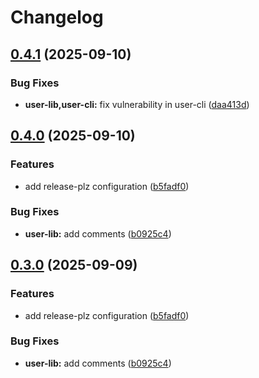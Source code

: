 # Changelog

## [0.4.1](https://github.com/nabil-Tounarti/user-management-system/compare/user-lib-v0.4.0...user-lib-v0.4.1) (2025-09-10)


### Bug Fixes

* **user-lib,user-cli:** fix vulnerability in user-cli ([daa413d](https://github.com/nabil-Tounarti/user-management-system/commit/daa413d2f78cf1961a16f0800091140b3c4cfeb9))

## [0.4.0](https://github.com/nabil-Tounarti/user-management-system/compare/user-lib-v0.3.0...user-lib-v0.4.0) (2025-09-10)


### Features

* add release-plz configuration ([b5fadf0](https://github.com/nabil-Tounarti/user-management-system/commit/b5fadf07e1d95bc95579c9b46895c1e01d61a9ff))


### Bug Fixes

* **user-lib:** add comments ([b0925c4](https://github.com/nabil-Tounarti/user-management-system/commit/b0925c47ee1a5c9a9a7c444dae28777057db6cb9))

## [0.3.0](https://github.com/nabil-Tounarti/user-management-system/compare/v0.2.0...v0.3.0) (2025-09-09)


### Features

* add release-plz configuration ([b5fadf0](https://github.com/nabil-Tounarti/user-management-system/commit/b5fadf07e1d95bc95579c9b46895c1e01d61a9ff))


### Bug Fixes

* **user-lib:** add comments ([b0925c4](https://github.com/nabil-Tounarti/user-management-system/commit/b0925c47ee1a5c9a9a7c444dae28777057db6cb9))
